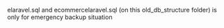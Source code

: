 elaravel.sql and ecommercelaravel.sql (on this old_db_structure folder) is only for emergency backup situation

